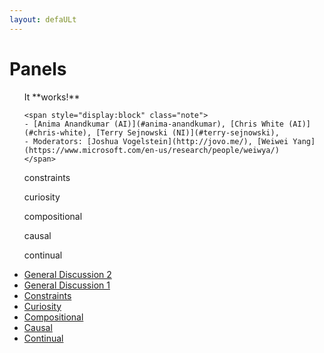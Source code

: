 ```yaml
---
layout: defaULt
---
```


# Panels

<SPAN class="widget"  markdown="1">
  
  <OL class="widget-list" id="general2" markdown="1">
    <span style="display:block" class="note">It **works!**</span>
  </OL>
  <OL class="widget-list" id="general1" markdown="1">

    <span style="display:block" class="note">
    - [Anima Anandkumar (AI)](#anima-anandkumar), [Chris White (AI)](#chris-white), [Terry Sejnowski (NI)](#terry-sejnowski), 
    - Moderators: [Joshua Vogelstein](http://jovo.me/), [Weiwei Yang](https://www.microsoft.com/en-us/research/people/weiwya/)
    </span>

  </OL>
  <OL class="widget-list" id="constraints">
    constraints
  </OL>
  <OL class="widget-list" id="curiosity">
    curiosity
  </OL>
  <OL class="widget-list" id="compositional">
    compositional
  </OL>
  <OL class="widget-list" id="causal">
   causal
  </OL>
  <OL class="widget-list" id="continual">
    continual
  </OL>
  <UL class="widget-tabs">   
    <LI class="widget-tab">
        <a href="#general2" class="widget-tab-link">General Discussion 2</a> 
    </LI>
    <LI class="widget-tab">
        <a href="#general1" class="widget-tab-link">General Discussion 1</a> 
    </LI>
    <LI class="widget-tab">
        <a href="#constraints" class="widget-tab-link">Constraints</a> 
    </LI>
    <LI class="widget-tab">
        <a href="#curiosity" class="widget-tab-link">Curiosity</a> 
    </LI>
    <LI class="widget-tab">
        <a href="#compositional" class="widget-tab-link">Compositional</a> 
    </LI>
    <LI class="widget-tab">
        <a href="#causal" class="widget-tab-link">Causal</a> 
    </LI>
    <LI class="widget-tab">
        <a href="#continual" class="widget-tab-link">Continual</a>
    </LI>
  </UL>
</SPAN>